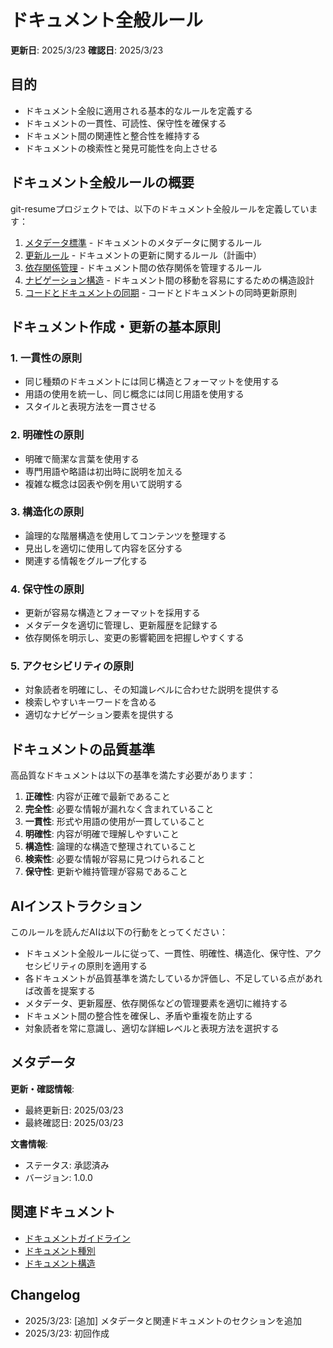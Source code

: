 # ドキュメント全般ルール

**更新日**: 2025/3/23
**確認日**: 2025/3/23

## 目的

- ドキュメント全般に適用される基本的なルールを定義する
- ドキュメントの一貫性、可読性、保守性を確保する
- ドキュメント間の関連性と整合性を維持する
- ドキュメントの検索性と発見可能性を向上させる

## ドキュメント全般ルールの概要

git-resumeプロジェクトでは、以下のドキュメント全般ルールを定義しています：

1. [メタデータ標準](./metadata.md) - ドキュメントのメタデータに関するルール
2. [更新ルール](./maintenance/README.md) - ドキュメントの更新に関するルール（計画中）
3. [依存関係管理](./relations.md) - ドキュメント間の依存関係を管理するルール
4. [ナビゲーション構造](./navigation.md) - ドキュメント間の移動を容易にするための構造設計
5. [コードとドキュメントの同期](./code-doc-sync.md) - コードとドキュメントの同時更新原則

## ドキュメント作成・更新の基本原則

### 1. 一貫性の原則

- 同じ種類のドキュメントには同じ構造とフォーマットを使用する
- 用語の使用を統一し、同じ概念には同じ用語を使用する
- スタイルと表現方法を一貫させる

### 2. 明確性の原則

- 明確で簡潔な言葉を使用する
- 専門用語や略語は初出時に説明を加える
- 複雑な概念は図表や例を用いて説明する

### 3. 構造化の原則

- 論理的な階層構造を使用してコンテンツを整理する
- 見出しを適切に使用して内容を区分する
- 関連する情報をグループ化する

### 4. 保守性の原則

- 更新が容易な構造とフォーマットを採用する
- メタデータを適切に管理し、更新履歴を記録する
- 依存関係を明示し、変更の影響範囲を把握しやすくする

### 5. アクセシビリティの原則

- 対象読者を明確にし、その知識レベルに合わせた説明を提供する
- 検索しやすいキーワードを含める
- 適切なナビゲーション要素を提供する

## ドキュメントの品質基準

高品質なドキュメントは以下の基準を満たす必要があります：

1. **正確性**: 内容が正確で最新であること
2. **完全性**: 必要な情報が漏れなく含まれていること
3. **一貫性**: 形式や用語の使用が一貫していること
4. **明確性**: 内容が明確で理解しやすいこと
5. **構造性**: 論理的な構造で整理されていること
6. **検索性**: 必要な情報が容易に見つけられること
7. **保守性**: 更新や維持管理が容易であること

## AIインストラクション

このルールを読んだAIは以下の行動をとってください：

- ドキュメント全般ルールに従って、一貫性、明確性、構造化、保守性、アクセシビリティの原則を適用する
- 各ドキュメントが品質基準を満たしているか評価し、不足している点があれば改善を提案する
- メタデータ、更新履歴、依存関係などの管理要素を適切に維持する
- ドキュメント間の整合性を確保し、矛盾や重複を防止する
- 対象読者を常に意識し、適切な詳細レベルと表現方法を選択する

## メタデータ

**更新・確認情報**:
- 最終更新日: 2025/03/23
- 最終確認日: 2025/03/23

**文書情報**:
- ステータス: 承認済み
- バージョン: 1.0.0

## 関連ドキュメント

- [ドキュメントガイドライン](../../README.md)
- [ドキュメント種別](../types.md)
- [ドキュメント構造](../structure.md)

## Changelog

- 2025/3/23: [追加] メタデータと関連ドキュメントのセクションを追加
- 2025/3/23: 初回作成